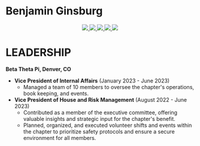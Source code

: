 # Benjamin Ginsburg

<div align="center">
  <a href="Education.md">
    <img src="https://img.shields.io/badge/Education-%23007ACC?style=for-the-badge&logo=github&logoColor=white" />
  </a>
  <a href="skills.md">
    <img src="https://img.shields.io/badge/Skills-%23007ACC?style=for-the-badge&logo=github&logoColor=white" />
  </a>
  <a href="Projects.md">
    <img src="https://img.shields.io/badge/Projects-%23007ACC?style=for-the-badge&logo=github&logoColor=white" />
  </a>
  <a href="professional-experience.md">
    <img src="https://img.shields.io/badge/Professional%20Experience-%23007ACC?style=for-the-badge&logo=github&logoColor=white" />
  </a>
  <a href="Leadership.md">
    <img src="https://img.shields.io/badge/Leadership-%23007ACC?style=for-the-badge&logo=github&logoColor=white" />
  </a>
</div>

# LEADERSHIP

**Beta Theta Pi, Denver, CO**  
- **Vice President of Internal Affairs** (January 2023 - June 2023)
    - Managed a team of 10 members to oversee the chapter's operations, book keeping, and events.
- **Vice President of House and Risk Management** (August 2022 - June 2023)
    - Contributed as a member of the executive committee, offering valuable insights and strategic input for the chapter's benefit.
    - Planned, organized, and executed volunteer shifts and events within the chapter to prioritize safety protocols and ensure a secure environment for all members.